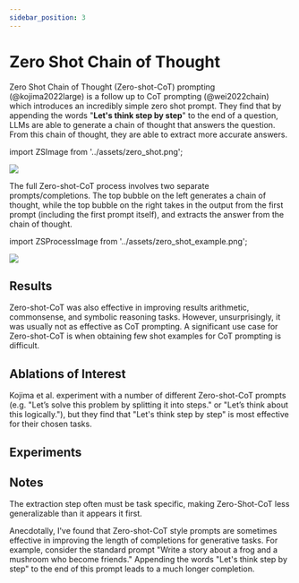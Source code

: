 ```yaml
---
sidebar_position: 3
---
```


# Zero Shot Chain of Thought

Zero Shot Chain of Thought (Zero-shot-CoT) prompting (@kojima2022large) is a 
follow up to CoT prompting (@wei2022chain) which introduces an incredibly 
simple zero shot prompt. They find that by appending the words "**Let's think step
by step**" to the end of a question, LLMs are able to generate a chain of
thought that answers the question. From this chain of thought, they are able to
extract more accurate answers.

import ZSImage from '../assets/zero_shot.png';

<div style={{textAlign: 'center'}}>
  <img src={ZSImage} style={{width: "500px"}} />
</div>

The full Zero-shot-CoT process involves two separate prompts/completions. 
The top bubble on the left generates a chain of thought, while the top bubble on
the right takes in the output from the first prompt (including the first prompt itself),
and extracts the answer from the chain of thought.

import ZSProcessImage from '../assets/zero_shot_example.png';

<div style={{textAlign: 'center'}}>
  <img src={ZSProcessImage} style={{width: "500px"}} />
</div>

## Results
Zero-shot-CoT was also effective in improving results arithmetic, commonsense, 
and symbolic reasoning tasks. However, unsurprisingly, it was usually not as 
effective as CoT prompting. A significant use case for Zero-shot-CoT is when obtaining
few shot examples for CoT prompting is difficult. 

## Ablations of Interest

Kojima et al. experiment with a number of different Zero-shot-CoT prompts 
(e.g. "Let’s solve this problem by splitting it into steps." or "Let’s think about this logically."), but they find that "Let's think step by step" is most effective for their
chosen tasks.

## Experiments

## Notes

The extraction step often must be task specific, making Zero-Shot-CoT less
generalizable than it appears it first.

Anecdotally, I've found that Zero-shot-CoT style prompts are sometimes effective 
in improving the length of completions for generative tasks. For example, consider
the standard prompt "Write a story about a frog and a mushroom who become friends."
Appending the words "Let's think step by step" to the end of this prompt leads to
a much longer completion.

